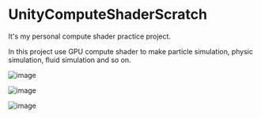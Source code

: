 # UnityComputeShaderScratch
 
 It's my personal compute shader practice project.
 
 In this project use GPU compute shader to make particle simulation, physic simulation, fluid simulation and so on.
 
![image](https://github.com/DrakeLan/UnityComputeShaderScratch/blob/main/DemoImage/Particle%20Simulation.gif)
 
![image](https://github.com/DrakeLan/UnityComputeShaderScratch/blob/main/DemoImage/Physic%20Simulation.gif)

![image](https://github.com/DrakeLan/UnityComputeShaderScratch/blob/main/DemoImage/Fluid%20Simulation.gif)
